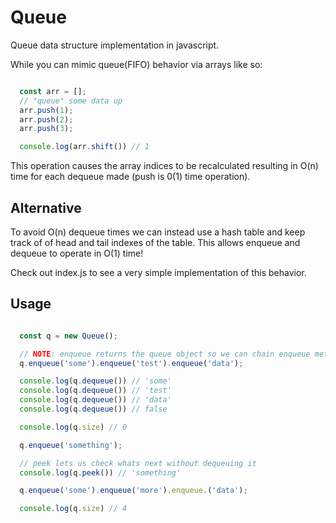 # Queue

Queue data structure implementation in javascript.

While you can mimic queue(FIFO) behavior via arrays like so:

```Javascript

  const arr = [];
  // "queue" some data up
  arr.push(1);
  arr.push(2);
  arr.push(3);

  console.log(arr.shift()) // 1

```

This operation causes the array indices to be recalculated resulting in O(n)
time for each dequeue made (push is 0(1) time operation).

## Alternative

To avoid O(n) dequeue times we can instead use a hash table and keep track of
of head and tail indexes of the table. This allows enqueue and dequeue to
operate in O(1) time!

Check out index.js to see a very simple implementation of this behavior.


## Usage

```Javascript

  const q = new Queue();

  // NOTE: enqueue returns the queue object so we can chain enqueue methods
  q.enqueue('some').enqueue('test').enqueue('data');

  console.log(q.dequeue()) // 'some'
  console.log(q.dequeue()) // 'test'
  console.log(q.dequeue()) // 'data'
  console.log(q.dequeue()) // false

  console.log(q.size) // 0

  q.enqueue('something');

  // peek lets us check whats next without dequeuing it
  console.log(q.peek()) // 'something'

  q.enqueue('some').enqueue('more').enqueue.('data');

  console.log(q.size) // 4

```
